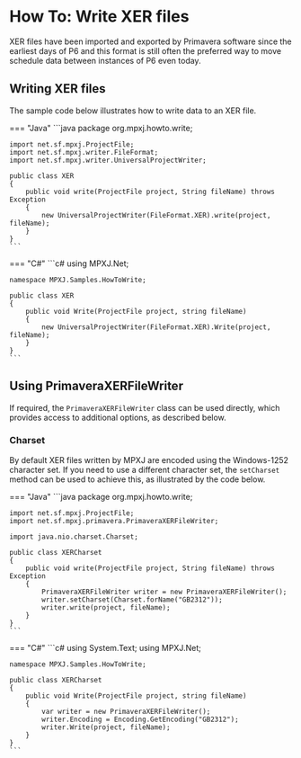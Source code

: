 # How To: Write XER files
XER files have been imported and exported by Primavera software since the
earliest days of P6 and this format is still often the preferred way to
move schedule data between instances of P6 even today.

## Writing XER files
The sample code below illustrates how to write data to an XER file.

=== "Java"
	```java
	package org.mpxj.howto.write;
	
	import net.sf.mpxj.ProjectFile;
	import net.sf.mpxj.writer.FileFormat;
	import net.sf.mpxj.writer.UniversalProjectWriter;
	
	public class XER
	{
		public void write(ProjectFile project, String fileName) throws Exception
		{
			new UniversalProjectWriter(FileFormat.XER).write(project, fileName);
		}
	}
	```

=== "C#"
	```c#
	using MPXJ.Net;
	
	namespace MPXJ.Samples.HowToWrite;
	
	public class XER
	{
		public void Write(ProjectFile project, string fileName)
		{
			new UniversalProjectWriter(FileFormat.XER).Write(project, fileName);
		}
	}
	```

## Using PrimaveraXERFileWriter
If required, the `PrimaveraXERFileWriter` class can be used directly, which
provides access to additional options, as described below.

### Charset
By default XER files written by MPXJ are encoded using the Windows-1252
character set. If you need to use a different character set, the `setCharset`
method can be used to achieve this, as illustrated by the code
below.

=== "Java"
	```java
	package org.mpxj.howto.write;
	
	import net.sf.mpxj.ProjectFile;
	import net.sf.mpxj.primavera.PrimaveraXERFileWriter;
	
	import java.nio.charset.Charset;
	
	public class XERCharset
	{
		public void write(ProjectFile project, String fileName) throws Exception
		{
			PrimaveraXERFileWriter writer = new PrimaveraXERFileWriter();
			writer.setCharset(Charset.forName("GB2312"));
			writer.write(project, fileName);
		}
	}
	```

=== "C#"
	```c#
	using System.Text;
	using MPXJ.Net;
	
	namespace MPXJ.Samples.HowToWrite;
	
	public class XERCharset
	{
	 	public void Write(ProjectFile project, string fileName)
	 	{
		  	var writer = new PrimaveraXERFileWriter();
		  	writer.Encoding = Encoding.GetEncoding("GB2312");
		  	writer.Write(project, fileName);
	 	}
	}
	```
